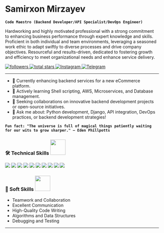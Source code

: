# Samirxon Mirzayev

**`Code Maestro (Backend Developer/API Specialist/DevOps Engineer)`**

Hardworking and highly motivated professional with a strong commitment to enhancing business performance through expert knowledge and skills. Proficient in both individual and team environments, leveraging a seasoned work ethic to adapt swiftly to diverse processes and drive company objectives. Resourceful and results-driven, dedicated to fostering growth and efficiency to meet organizational needs and enhance service delivery.

<p align="left">
   <a href="https://github.com/mir7ayev?tab=followers">
      <img alt="followers" title="Follow me on Github" src="https://custom-icon-badges.demolab.com/github/followers/mir7ayev?color=236ad3&labelColor=1155ba&style=for-the-badge&logo=person-add&label=Follow&logoColor=white"/>
   </a>
   <a href="https://github.com/mir7ayev?tab=repositories&sort=stargazers">
      <img alt="total stars" title="Total stars on GitHub" src="https://custom-icon-badges.demolab.com/github/stars/mir7ayev?color=55960c&style=for-the-badge&labelColor=488207&logo=star"/>
   </a>
   <a href="https://www.instagram.com/samirxonmirzayev/">
      <img alt="Instagram" title="Follow me on Instagram" src="https://img.shields.io/badge/Instagram-%23E4405F.svg?style=for-the-badge&logo=Instagram&logoColor=white"/>
   </a>
   <a href="https://t.me/samirxonmirzayev">
      <img alt="Telegram" title="Contact me on Telegram" src="https://img.shields.io/badge/Telegram-%232CA5E0.svg?style=for-the-badge&logo=Telegram&logoColor=white"/>
   </a>
</p>

---

- 🔭 Currently enhancing backend services for a new eCommerce platform.
- 🌱 Actively learning Shell scripting, AWS, Microservices, and Database management.
- 👯 Seeking collaborations on innovative backend development projects or open-source initiatives.
- 💬 Ask me about: Python development, Django, API integration, DevOps practices, or backend development strategies!
  

**`Fun fact: "The universe is full of magical things patiently waiting for our wits to grow sharper." — Eden Phillpotts`**

### 🛠️ Technical Skills <img src="https://example.com/path/to/your/image.gif" width="50">
<p>
  <img src="https://img.shields.io/badge/Python-3776AB?style=for-the-badge&logo=python&logoColor=white"/>
  <img src="https://img.shields.io/badge/Django-092E20?style=for-the-badge&logo=django&logoColor=white"/>
  <img src="https://img.shields.io/badge/Django_REST_Framework-092E20?style=for-the-badge&logo=django&logoColor=white"/>
  <img src="https://img.shields.io/badge/Frappe-5194f0?style=for-the-badge&logo=frappe&logoColor=white"/>
  <img src="https://img.shields.io/badge/JavaScript-F7DF1E?style=for-the-badge&logo=javascript&logoColor=black"/>
  <img src="https://img.shields.io/badge/HTML5-E34F26?style=for-the-badge&logo=html5&logoColor=white"/>
  <img src="https://img.shields.io/badge/CSS3-1572B6?style=for-the-badge&logo=css3&logoColor=white"/>
  <img src="https://img.shields.io/badge/PostgreSQL-336791?style=for-the-badge&logo=postgresql&logoColor=white"/>
  <img src="https://img.shields.io/badge/MySQL-4479A1?style=for-the-badge&logo=mysql&logoColor=white"/>
  <img src="https://img.shields.io/badge/Git-F05032?style=for-the-badge&logo=git&logoColor=white"/>
</p>

### 🌟 Soft Skills <img src="https://example.com/path/to/your/image.gif" width="50">
- Teamwork and Collaboration
- Excellent Communication
- High-Quality Code Writing
- Algorithms and Data Structures
- Debugging and Testing

---
